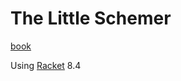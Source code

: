 # The Little Schemer

[book](https://mitpress.mit.edu/books/little-schemer-fourth-edition)

Using [Racket](https://racket-lang.org/) 8.4
